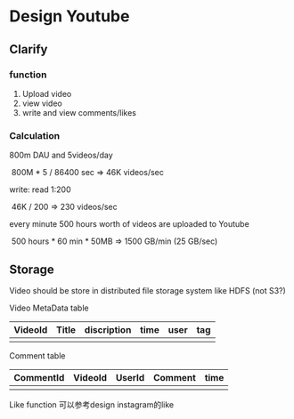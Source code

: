 # Design Youtube

## Clarify

### function

1. Upload video
2. view video
3. write and view comments/likes

### Calculation

800m DAU and 5videos/day

​	800M * 5 / 86400 sec => 46K videos/sec

write: read 1:200

​	46K / 200 => 230 videos/sec

every minute 500 hours worth of videos are uploaded to Youtube

​	500 hours * 60 min * 50MB => 1500 GB/min (25 GB/sec)



## Storage

Video should be store in distributed file storage system like HDFS (not S3?)



Video MetaData table

| VideoId | Title | discription | time | user | tag  |
| ------- | ----- | ----------- | ---- | ---- | ---- |
|         |       |             |      |      |      |

Comment table

| CommentId | VideoId | UserId | Comment | time |
| --------- | ------- | ------ | ------- | ---- |
|           |         |        |         |      |

Like function 可以参考design instagram的like

